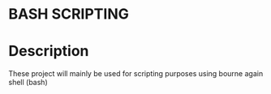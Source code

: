 # BASH SCRIPTING

# Description
These project will mainly be used for scripting purposes using bourne again shell (bash) 
